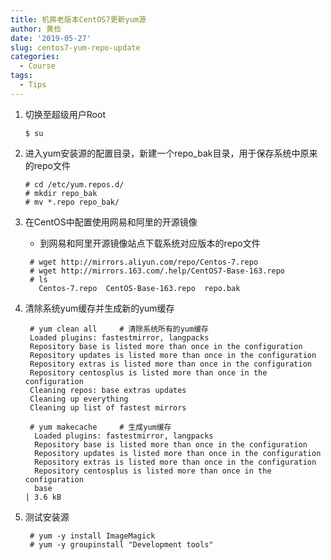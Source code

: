```yaml
---
title: 机房老版本CentOS7更新yum源
author: 黄俭
date: '2019-05-27'
slug: centos7-yum-repo-update
categories:
  - Course
tags:
  - Tips
---
```

1. 切换至超级用户Root

    ```shell
    $ su
    ```
2. 进入yum安装源的配置目录，新建一个repo_bak目录，用于保存系统中原来的repo文件
    ```shell
    # cd /etc/yum.repos.d/
    # mkdir repo_bak
    # mv *.repo repo_bak/
    ```
3. 在CentOS中配置使用网易和阿里的开源镜像
    - 到网易和阿里开源镜像站点下载系统对应版本的repo文件
   
    ```shell
     # wget http://mirrors.aliyun.com/repo/Centos-7.repo
     # wget http://mirrors.163.com/.help/CentOS7-Base-163.repo
     # ls
       Centos-7.repo  CentOS-Base-163.repo  repo.bak
    ```
4. 清除系统yum缓存并生成新的yum缓存

    ```shell
     # yum clean all     # 清除系统所有的yum缓存
     Loaded plugins: fastestmirror, langpacks
     Repository base is listed more than once in the configuration
     Repository updates is listed more than once in the configuration
     Repository extras is listed more than once in the configuration
     Repository centosplus is listed more than once in the configuration
     Cleaning repos: base extras updates
     Cleaning up everything
     Cleaning up list of fastest mirrors

     # yum makecache     # 生成yum缓存
      Loaded plugins: fastestmirror, langpacks
      Repository base is listed more than once in the configuration
      Repository updates is listed more than once in the configuration
      Repository extras is listed more than once in the configuration
      Repository centosplus is listed more than once in the configuration
      base                                                                                  | 3.6 kB  
    ```
5. 测试安装源
    ```shell
     # yum -y install ImageMagick
     # yum -y groupinstall "Development tools"
    ```